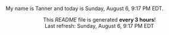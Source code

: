 My name is Tanner and today is Sunday, August 6, 9:17 PM EDT.

<p align="center">This <i>README</i> file is generated <b>every 3 hours</b>!</br>Last refresh: Sunday, August 6, 9:17 PM EDT<br /></p>
